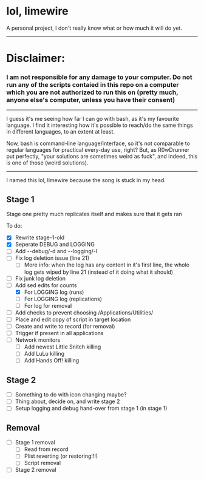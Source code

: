 # lol, limewire
A personal project, I don't really know what or how much it will do yet.

---

# Disclaimer:
### I am not responsible for any damage to your computer. Do not run any of the scripts contaied in this repo on a computer which you are not authorized to run this on (pretty much, anyone else's computer, unless you have their consent)

---

I guess it's me seeing how far I can go with bash, as it's my favourite language. I find it interesting how it's possible to reach/do the same things in different languages, to an extent at least. 

Now, bash is command-line language/interface, so it's not comparable to regular languages for practical every-day use, right? But, as R0wDrunner put perfectly, "your solutions are sometimes weird as fuck", and indeed, this is one of those (weird solutions).

---

I named this lol, limewire because the song is stuck in my head.

## Stage 1
Stage one pretty much replicates itself and makes sure that it gets ran

To do:
- [x] Rewrite stage-1-old
- [x] Seperate DEBUG and LOGGING
- [ ] Add --debug/-d and --logging/-l
- [ ] Fix log deletion issue (line 21)
  - [ ] More info: when the log has any content in it's first line, the whole log gets wiped by line 21 (instead of it doing what it should)
- [ ] Fix junk log deletion
- [ ] Add sed edits for counts 
  - [x] For LOGGING log (runs)
  - [ ] For LOGGING log (replications)
  - [ ] For log for removal
- [ ] Add checks to prevent choosing /Applications/Utilities/
- [ ] Place and edit copy of script in target location
- [ ] Create and write to record (for removal)
- [ ] Trigger if present in all applications
- [ ] Network monitors
  - [ ] Add newest Little Snitch killing
  - [ ] Add LuLu killing
  - [ ] Add Hands Off! killing

## Stage 2
- [ ] Something to do with icon changing maybe?
- [ ] Thing about, decide on, and write stage 2
- [ ] Setup logging and debug hand-over from stage 1 (in stage 1)

## Removal
- [ ] Stage 1 removal
  - [ ] Read from record
  - [ ] Plist reverting (or restoring!!!)
  - [ ] Script removal
- [ ] Stage 2 removal
